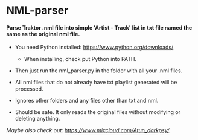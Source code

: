 # NML-parser
<h4>Parse Traktor .nml file into simple 'Artist - Track' list in txt file named the same as the original nml file.</h4>



* You need Python installed: https://www.python.org/downloads/

  * When installing, check put Python into PATH.



* Then just run the nml_parser.py in the folder with all your .nml files.

* All nml files that do not already have txt playlist generated will be processed.

* Ignores other folders and any files other than txt and nml.

* Should be safe. It only reads the original files without modifying or deleting anything.

*Maybe also check out: https://www.mixcloud.com/Atun_darkpsy/*
